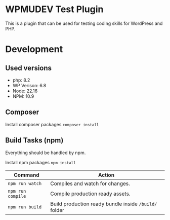# WPMUDEV Test Plugin #

This is a plugin that can be used for testing coding skills for WordPress and PHP.

# Development

## Used versions
- php: 8.2
- WP Verison: 6.8
- Node: 22.16
- NPM: 10.9

## Composer
Install composer packages
`composer install`

## Build Tasks (npm)
Everything should be handled by npm.

Install npm packages
`npm install`

| Command              | Action                                                |
|----------------------|-------------------------------------------------------|
| `npm run watch`      | Compiles and watch for changes.                       |
| `npm run compile`    | Compile production ready assets.                      |
| `npm run build`      | Build production ready bundle inside `/build/` folder |
